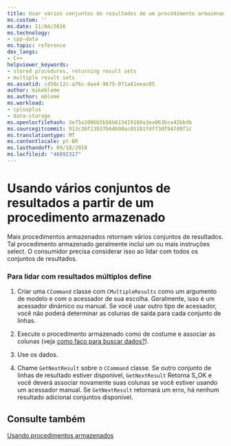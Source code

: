 ```yaml
---
title: Usar vários conjuntos de resultados de um procedimento armazenado | Microsoft Docs
ms.custom: ''
ms.date: 11/04/2016
ms.technology:
- cpp-data
ms.topic: reference
dev_langs:
- C++
helpviewer_keywords:
- stored procedures, returning result sets
- multiple result sets
ms.assetid: c450c12c-a76c-4ae4-9675-071a41eeac05
author: mikeblome
ms.author: mblome
ms.workload:
- cplusplus
- data-storage
ms.openlocfilehash: 3e75a100bb5b56b613419160a3ea063bce42bbdb
ms.sourcegitcommit: 913c3bf23937b64b90ac05181fdff3df947d9f1c
ms.translationtype: MT
ms.contentlocale: pt-BR
ms.lasthandoff: 09/18/2018
ms.locfileid: "46092317"
---
```

# <a name="using-multiple-result-sets-from-one-stored-procedure"></a>Usando vários conjuntos de resultados a partir de um procedimento armazenado

Mais procedimentos armazenados retornam vários conjuntos de resultados. Tal procedimento armazenado geralmente inclui um ou mais instruções select. O consumidor precisa considerar isso ao lidar com todos os conjuntos de resultados.  
  
### <a name="to-handle-multiple-result-sets"></a>Para lidar com resultados múltiplos define  
  
1. Criar uma `CCommand` classe com `CMultipleResults` como um argumento de modelo e com o acessador de sua escolha. Geralmente, isso é um acessador dinâmico ou manual. Se você usar outro tipo de acessador, você não poderá determinar as colunas de saída para cada conjunto de linhas.  
  
1. Execute o procedimento armazenado como de costume e associar as colunas (veja [como faço para buscar dados?](../../data/oledb/fetching-data.md)).  
  
1. Use os dados.  
  
1. Chame `GetNextResult` sobre o `CCommand` classe. Se outro conjunto de linhas de resultado estiver disponível, `GetNextResult` Retorna S_OK e você deverá associar novamente suas colunas se você estiver usando um acessador manual. Se `GetNextResult` retornará um erro, há nenhum resultado adicional conjuntos disponível.  
  
## <a name="see-also"></a>Consulte também  

[Usando procedimentos armazenados](../../data/oledb/using-stored-procedures.md)